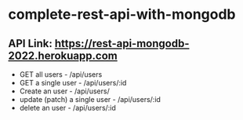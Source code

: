 # complete-rest-api-with-mongodb

## API Link: https://rest-api-mongodb-2022.herokuapp.com
- GET all users - /api/users
- GET a single user - /api/users/:id
- Create an user -  /api/users/  
- update (patch) a single user - /api/users/:id 
- delete an user - /api/users/:id
